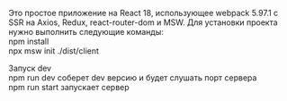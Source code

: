  Это простое приложение на React 18, использующее webpack 5.97.1 с SSR на Axios, Redux, react-router-dom и MSW.
Для установки проекта нужно выполнить следующие команды: <br>
npm install  <br>
npx msw init ./dist/client <br>

Запуск dev<br>
npm run dev соберет dev версию и будет слушать порт сервера <br>
npm run start запускает сервер <br>
